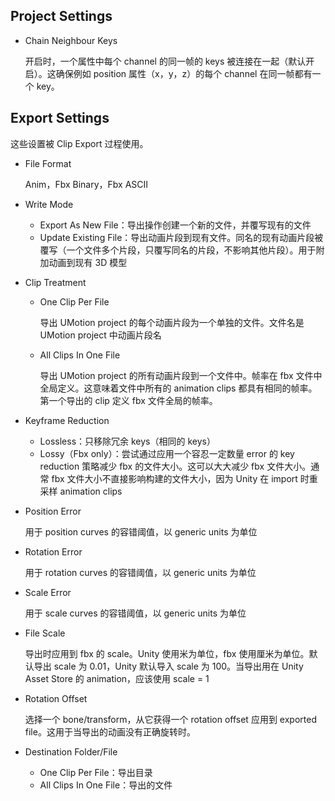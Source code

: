 ## Project Settings

- Chain Neighbour Keys

  开启时，一个属性中每个 channel 的同一帧的 keys 被连接在一起（默认开启）。这确保例如 position 属性（x，y，z）的每个 channel 在同一帧都有一个 key。

## Export Settings

这些设置被 Clip Export 过程使用。

- File Format

  Anim，Fbx Binary，Fbx ASCII

- Write Mode

  - Export As New File：导出操作创建一个新的文件，并覆写现有的文件
  - Update Existing File：导出动画片段到现有文件。同名的现有动画片段被覆写（一个文件多个片段，只覆写同名的片段，不影响其他片段）。用于附加动画到现有 3D 模型

- Clip Treatment

  - One Clip Per File

    导出 UMotion project 的每个动画片段为一个单独的文件。文件名是 UMotion project 中动画片段名

  - All Clips In One File

    导出 UMotion project 的所有动画片段到一个文件中。帧率在 fbx 文件中全局定义。这意味着文件中所有的 animation clips 都具有相同的帧率。第一个导出的 clip 定义 fbx 文件全局的帧率。

- Keyframe Reduction

  - Lossless：只移除冗余 keys（相同的 keys）
  - Lossy（Fbx only）：尝试通过应用一个容忍一定数量 error 的 key reduction 策略减少 fbx 的文件大小。这可以大大减少 fbx 文件大小。通常 fbx 文件大小不直接影响构建的文件大小，因为 Unity 在 import 时重采样 animation clips

- Position Error

  用于 position curves 的容错阈值，以 generic units 为单位

- Rotation Error

  用于 rotation curves 的容错阈值，以 generic units 为单位

- Scale Error

  用于 scale curves 的容错阈值，以 generic units 为单位

- File Scale

  导出时应用到 fbx 的 scale。Unity 使用米为单位，fbx 使用厘米为单位。默认导出 scale 为 0.01，Unity 默认导入 scale 为 100。当导出用在 Unity Asset Store 的 animation，应该使用 scale = 1

- Rotation Offset

  选择一个 bone/transform，从它获得一个 rotation offset 应用到 exported file。这用于当导出的动画没有正确旋转时。

- Destination Folder/File

  - One Clip Per File：导出目录
  - All Clips In One File：导出的文件

